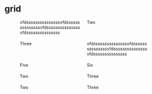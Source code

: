 # grid

<div style="width:80%;    margin-left: auto;
    margin-right: auto;
  /* 声明一个容器 */
  display: grid;
  /*  声明列的宽度  */
  grid-template-columns: repeat(2, 50%);
  /*  声明行间距和列间距  */
  grid-gap: 20px;word-wrap: break-word;
  /*  声明行的高度  */
  /* grid-template-rows: 100px 200px; */
">
  <div class="one item">vfdsssssssssssssssvfdsssssssssssssssvfdsssssssssssssssvfdsssssssssssssss</div>
  <div class="two item">Two</div>
  <div class="three item">Three</div>
  <div class="four item">vfdsssssssssssssssvfdsssssssssssssssvfdsssssssssssssssvfdsssssssssssssss</div>
  <div class="five item">Five</div>
  <div class="six item">Six</div>
  <div class="two item">Two</div>
  <div class="three item">Three</div>
    <div class="two item">Two</div>
  <div class="three item">Three</div>
</div>

